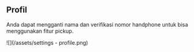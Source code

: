 ##                                                                                                                                                                                                                                                                                                                                                                                                                    Profil

Anda dapat mengganti nama dan verifikasi nomor handphone untuk bisa menggunakan fitur pickup.

![](/assets/settings - profile.png)



